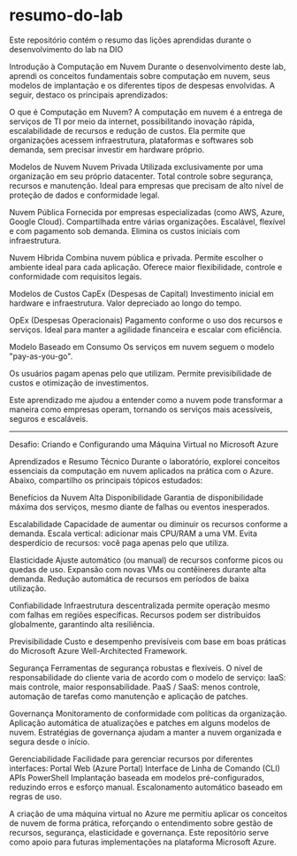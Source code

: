 # resumo-do-lab
Este repositório contém o resumo das lições aprendidas durante o desenvolvimento do lab na DIO

Introdução à Computação em Nuvem 
Durante o desenvolvimento deste lab, aprendi os conceitos fundamentais sobre computação em nuvem, seus modelos de implantação e os diferentes tipos de despesas envolvidas. A seguir, destaco os principais aprendizados:

O que é Computação em Nuvem?
A computação em nuvem é a entrega de serviços de TI por meio da internet, possibilitando inovação rápida, escalabilidade de recursos e redução de custos. Ela permite que organizações acessem infraestrutura, plataformas e softwares sob demanda, sem precisar investir em hardware próprio.

Modelos de Nuvem
Nuvem Privada
Utilizada exclusivamente por uma organização em seu próprio datacenter.
Total controle sobre segurança, recursos e manutenção.
Ideal para empresas que precisam de alto nível de proteção de dados e conformidade legal.

Nuvem Pública
Fornecida por empresas especializadas (como AWS, Azure, Google Cloud).
Compartilhada entre várias organizações.
Escalável, flexível e com pagamento sob demanda.
Elimina os custos iniciais com infraestrutura.

Nuvem Híbrida
Combina nuvem pública e privada.
Permite escolher o ambiente ideal para cada aplicação.
Oferece maior flexibilidade, controle e conformidade com requisitos legais.

Modelos de Custos
CapEx (Despesas de Capital)
Investimento inicial em hardware e infraestrutura.
Valor depreciado ao longo do tempo.

OpEx (Despesas Operacionais)
Pagamento conforme o uso dos recursos e serviços.
Ideal para manter a agilidade financeira e escalar com eficiência.

Modelo Baseado em Consumo
Os serviços em nuvem seguem o modelo "pay-as-you-go".

Os usuários pagam apenas pelo que utilizam.
Permite previsibilidade de custos e otimização de investimentos.

Este aprendizado me ajudou a entender como a nuvem pode transformar a maneira como empresas operam, tornando os serviços mais acessíveis, seguros e escaláveis.

--------------------------------------------------------------------------------------------
Desafio: Criando e Configurando uma Máquina Virtual no Microsoft Azure

Aprendizados e Resumo Técnico
Durante o laboratório, explorei conceitos essenciais da computação em nuvem aplicados na prática com o Azure. Abaixo, compartilho os principais tópicos estudados:

Benefícios da Nuvem
Alta Disponibilidade
Garantia de disponibilidade máxima dos serviços, mesmo diante de falhas ou eventos inesperados.

Escalabilidade
Capacidade de aumentar ou diminuir os recursos conforme a demanda.
Escala vertical: adicionar mais CPU/RAM a uma VM.
Evita desperdício de recursos: você paga apenas pelo que utiliza.

Elasticidade
Ajuste automático (ou manual) de recursos conforme picos ou quedas de uso.
Expansão com novas VMs ou contêineres durante alta demanda.
Redução automática de recursos em períodos de baixa utilização.

Confiabilidade
Infraestrutura descentralizada permite operação mesmo com falhas em regiões específicas.
Recursos podem ser distribuídos globalmente, garantindo alta resiliência.

Previsibilidade
Custo e desempenho previsíveis com base em boas práticas do Microsoft Azure Well-Architected Framework.

Segurança
Ferramentas de segurança robustas e flexíveis.
O nível de responsabilidade do cliente varia de acordo com o modelo de serviço:
IaaS: mais controle, maior responsabilidade.
PaaS / SaaS: menos controle, automação de tarefas como manutenção e aplicação de patches.

Governança
Monitoramento de conformidade com políticas da organização.
Aplicação automática de atualizações e patches em alguns modelos de nuvem.
Estratégias de governança ajudam a manter a nuvem organizada e segura desde o início.

Gerenciabilidade
Facilidade para gerenciar recursos por diferentes interfaces:
Portal Web (Azure Portal)
Interface de Linha de Comando (CLI)
APIs
PowerShell
Implantação baseada em modelos pré-configurados, reduzindo erros e esforço manual.
Escalonamento automático baseado em regras de uso.

A criação de uma máquina virtual no Azure me permitiu aplicar os conceitos de nuvem de forma prática, reforçando o entendimento sobre gestão de recursos, segurança, elasticidade e governança. Este repositório serve como apoio para futuras implementações na plataforma Microsoft Azure.
